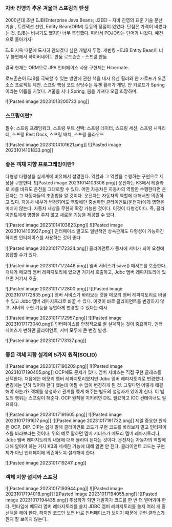 ### 자바 진영의 추운 겨울과 스프링의 탄생
2000년대 초반
EJB(Enterprise Java Beans; J2EE) - 자바 진영의 표준 기술
분산기술 , 트랜잭션 선언, Entity Bean(ORM) 등등의 장점이 있었다. 
단점은 가격이 비쌌다는 것.
EJB는 비싸기도 했지만 너무 복잡했다.
따라서 POJO라는 단어가 나왔다. 예전으로 돌아가자!

EJB 지옥 때문에 도저히 안되겠다 싶은 개발자 두명.
개빈킹 - EJB Entity Bean이 너무 불편해서 하이버네이트 만듦
로드존슨 - 스프링 만듦

결국 현재는 ORM으로 JPA 인터페이스 사용 구현체는 Hibernate. 

로드존슨이 EJB를 극복할 수 있는 방안에 관한 책을 내자 유겐 휠러와 얀 카로프가 오픈소스 프로젝트 제안. 
스프링 핵심 코드 상당수는 유겐 휠러가 개발. 
얀 카로프가 Spring이라는 이름을 지었다. 겨울을 지나 Spring, 봄을 가져다 오길 희망하며.

![[Pasted image 20231013200733.png]]


### 스프링이란?
필수: 스프링 프레임워크, 스프링 부트
선택: 스프링 데이터, 스프링 세션, 스프링 시큐리티, 스프링 Rest Docs, 스프링 배치, 스프링 클라우드

![[Pasted image 20231014101621.png]]
![[Pasted image 20231014101833.png]]


### 좋은 객체 지향 프로그래밍이란?

다형성
다형성을 실세계에 비유해서 설명한다. 역할과 그 역할을 수행하는 구현으로 세상을 구분한다.
![[Pasted image 20231014103308.png]]
운전자는 K3에서 테슬라로 차를 바꿔도 운전을 그대로할 수 있다. 
어떤 자동차든 자동차의 역할만 수행한다면 운전자는 그 자동차들의 조종법을 알 것이다.
운전자는 자동차의 역할에 대해서만 의존하고 있다. 
자동차 내부가 변경되어도 역할에만 충실하면 클라이언트(운전자)에게 영향을 미치지 않는다.
자동차 세상을 무한히 확장 가능한 것이다. 이것이 다형성이다.
즉, 클라이언트에게 영향을 주지 않고 새로운 기능을 제공할 수 있다. 

![[Pasted image 20231014103823.png]]
![[Pasted image 20231014103927.png]]
인터페이스 말고도 일반적인 상속관계도 다형성이 가능하긴 하지만 인터페이스를 사용하는 것이 좋다. 

![[Pasted image 20231017172324.png]]
클라이언트가 동시에 서버가 되어 요청에 응답할 수가 있다. 

![[Pasted image 20231017172448.png]]
멤버 서비스가 save() 메서드를 호출한다. 객체가 메모리 멤버 레파지토리에 있으면 거기서 호출하고, Jdbc 멤버 레파지토리에 있으면 거기서 호출.

![[Pasted image 20231017172800.png]]
![[Pasted image 20231017172835.png]]
멤버 서비스가 바라보는 것을 메모리 멤버 레파지토리로 바꿀 수 있고 Jdbc 멤버 레파지토리로 바꿀 수 있다. 이것이 바로 클라이언트를 변경하지 않고, 서버의 구현 기능을 유연하게 변경할 수 있다는 예시

![[Pasted image 20231017172957.png]]
![[Pasted image 20231017173040.png]]
인터페이스를 안정적으로 잘 설계하는 것이 중요하다. 인터페이스가 변하면 클라이언트, 서버 모두에 큰 변경 발생. 

![[Pasted image 20231017173137.png]]

### 좋은 객체 지향 설계의 5가지 원칙(SOLID)

![[Pasted image 20231017190209.png]]
![[Pasted image 20231017190405.png]]
OCP에도 문제가 있다.
멤버 서비스는 직접 구현 클래스를 선택한다.
처음에는 메모리 멤버 레파지토리였지만 Jdbc 멤버 레파지토리로 변경했다.
변경에는 닫혀 있어야 한다 했는데 어쩔 수 없이 변경하게 된 것. 
그렇다면 어떻게 해결해야 하는가? 
객체를 생성하고 관계를 맺게 해주는 별도의 설정자가 있어야 한다.
이 별도의 행위는 스프링이 해준다. 
OCP 원칙을 지키려면 DI도 필요하고 IOC 컨테이너도 필요하다. 

![[Pasted image 20231017191605.png]]
![[Pasted image 20231017191617.png]]
![[Pasted image 20231017191732.png]]
제일 중요한 원칙은 OCP, DIP.
DIP는 쉽게 말해 클라이언트 코드가 구현 코드를 바라보지 말고 인터페이스를 바라보라는 것이다. 위의 예로 말하면 멤버 서비스가 메모리 멤버 레파지토리나, Jdbc 멤버 레파지토리의 내용에 대해 몰라야 된다는 것이다. 
운전자는 자동차의 역할에 대해 알아야 하는 거지 K3의 세세한 기능에 대해 알면 안 된다. 
클라이언트 코드는 구현체가 아닌 인터페이에 의존하도록 설계해야 한다. 

![[Pasted image 20231017192411.png]]

### 객체 지향 설계와 스프링
![[Pasted image 20231017193944.png]]
![[Pasted image 20231017194018.png]]
![[Pasted image 20231017194055.png]]
![[Pasted image 20231017194435.png]]
추상화가 되면 개발자가 코드를 한 번 더 열어봐야 한다.
런타임에 메모리 멤버 레파지토리를 쓸지 JDBC 멤버 레파지토리를 쓸지 여러 개 중 선택을 해야 한다. 하지만 코드만 보면 바로 인터페이스가 보이기 때문에 구현 클래스가 뭔지 잘 보이지 않는다. 